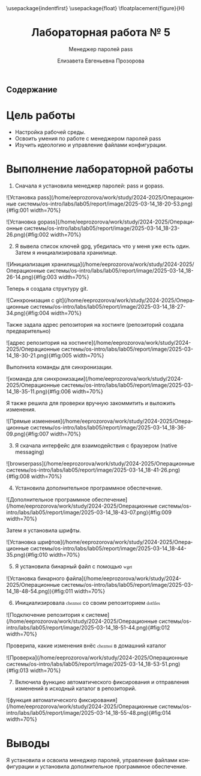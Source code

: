 ﻿---
## Front matter
title: "Лабораторная работа № 5"
subtitle: "Менеджер паролей pass"
author: "Елизавета Евгеньевна Прозорова"

## Generic otions
lang: ru-RU
toc-title: "Содержание"

## Bibliography
bibliography: bib/cite.bib
csl: pandoc/csl/gost-r-7-0-5-2008-numeric.csl

## Pdf output format
toc: true # Table of contents
toc-depth: 2
lof: true # List of figures
lot: true # List of tables
fontsize: 12pt
linestretch: 1.5
papersize: a4
documentclass: scrreprt
## I18n polyglossia
polyglossia-lang:
  name: russian
  options:
	- spelling=modern
	- babelshorthands=true
polyglossia-otherlangs:
  name: english
## I18n babel
babel-lang: russian
babel-otherlangs: english
## Fonts
mainfont: IBM Plex Serif
romanfont: IBM Plex Serif
sansfont: IBM Plex Sans
monofont: IBM Plex Mono
mathfont: STIX Two Math
mainfontoptions: Ligatures=Common,Ligatures=TeX,Scale=0.94
romanfontoptions: Ligatures=Common,Ligatures=TeX,Scale=0.94
sansfontoptions: Ligatures=Common,Ligatures=TeX,Scale=MatchLowercase,Scale=0.94
monofontoptions: Scale=MatchLowercase,Scale=0.94,FakeStretch=0.9
mathfontoptions:
## Biblatex
biblatex: true
biblio-style: "gost-numeric"
biblatexoptions:
  - parentracker=true
  - backend=biber
  - hyperref=auto
  - language=auto
  - autolang=other*
  - citestyle=gost-numeric
## Pandoc-crossref LaTeX customization
figureTitle: "Рис."
tableTitle: "Таблица"
listingTitle: "Листинг"
lofTitle: "Список иллюстраций"
lotTitle: "Список таблиц"
lolTitle: "Листинги"
## Misc options
indent: true
header-includes:
  - \usepackage{indentfirst}
  - \usepackage{float} # keep figures where there are in the text
  - \floatplacement{figure}{H} # keep figures where there are in the text
---

# Цель работы

-   Настройка рабочей среды. 
-   Освоить умения по работе с менеджером паролей pass
-   Изучить идеологию и управление файлами конфигурации.

# Выполнение лабораторной работы

1.  Сначала я установила менеджер паролей: pass и gopass.

![Установка pass](/home/eeprozorova/work/study/2024-2025/Операционные системы/os-intro/labs/lab05/report/image/2025-03-14_18-20-53.png){#fig:001 width=70%}

![Установка gopass](/home/eeprozorova/work/study/2024-2025/Операционные системы/os-intro/labs/lab05/report/image/2025-03-14_18-23-26.png){#fig:002 width=70%}

2. Я вывела список ключей gpg, убедилась что у меня уже есть один. Затем я инициализировала хранилище.

![Инициализация хранилища](/home/eeprozorova/work/study/2024-2025/Операционные системы/os-intro/labs/lab05/report/image/2025-03-14_18-26-14.png){#fig:003 width=70%}

Теперь я создала структуру git.

![Синхронизация с git](/home/eeprozorova/work/study/2024-2025/Операционные системы/os-intro/labs/lab05/report/image/2025-03-14_18-27-34.png){#fig:004 width=70%}

Также задала адрес репозитория на хостинге (репозиторий создала предварительно)

![адрес репозитория на хостинге](/home/eeprozorova/work/study/2024-2025/Операционные системы/os-intro/labs/lab05/report/image/2025-03-14_18-30-21.png){#fig:005 width=70%}

Выполнила команды для синхронизации.

![команда для синхронизации](/home/eeprozorova/work/study/2024-2025/Операционные системы/os-intro/labs/lab05/report/image/2025-03-14_18-35-11.png){#fig:006 width=70%}

Я также решила для проверки вручную закоммитить и выложить изменения.

![Прямые изменения](/home/eeprozorova/work/study/2024-2025/Операционные системы/os-intro/labs/lab05/report/image/2025-03-14_18-36-09.png){#fig:007 width=70%}

3. Я скачала интерфейс для взаимодействия с браузером (native messaging)

![browserpass](/home/eeprozorova/work/study/2024-2025/Операционные системы/os-intro/labs/lab05/report/image/2025-03-14_18-41-26.png){#fig:008 width=70%}

4. Установила дополнительное программное обеспечение.

![Дополнительное программное обеспечение](/home/eeprozorova/work/study/2024-2025/Операционные системы/os-intro/labs/lab05/report/image/2025-03-14_18-43-07.png){#fig:009 width=70%}

Затем я установила шрифты.

![Установка шрифтов](/home/eeprozorova/work/study/2024-2025/Операционные системы/os-intro/labs/lab05/report/image/2025-03-14_18-44-35.png){#fig:010 width=70%}

5. Я установила бинарный файл с помощью `wget`

![Установка бинарного файла](/home/eeprozorova/work/study/2024-2025/Операционные системы/os-intro/labs/lab05/report/image/2025-03-14_18-48-54.png)){#fig:011 width=70%}

6. Инициализировала `chezmoi` со своим репозиторием `dotfiles`

![Подключение репозитория к системе](/home/eeprozorova/work/study/2024-2025/Операционные системы/os-intro/labs/lab05/report/image/2025-03-14_18-51-44.png){#fig:012 width=70%}

Проверила, какие изменения внёс `chezmoi` в домашний каталог

![Проверка](/home/eeprozorova/work/study/2024-2025/Операционные системы/os-intro/labs/lab05/report/image/2025-03-14_18-53-51.png){#fig:013 width=70%}

7. Включила функцию автоматического фиксирования и отправления изменений в исходный каталог в репозиторий.

![функция автоматического фиксирования](/home/eeprozorova/work/study/2024-2025/Операционные системы/os-intro/labs/lab05/report/image/2025-03-14_18-55-48.png){#fig:014 width=70%}

# Выводы

Я установила и освоила менеджер паролей, управление файлами конфигурации и установила дополнительное программное обеспечение.
